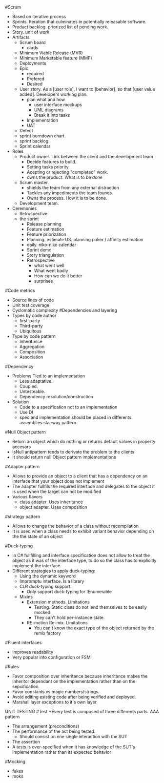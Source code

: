 #Scrum
+ Based on iterative process
+ Sprints. Iteration that culminates in potentially releasable software.
+ Product backlog. priorized list of pending work.
+ Story. unit of work
+ Artifacts
  + Scrum board
    + cards
  + Minimum Viable Release (MVR)
  + Minimum Marketable feature (MMF)
  + Deployments
  + Epic
    + required
    + Prefered
    + Desired
  + User story. As a [user role], I want to [behavior], so that [user value added]. Developers working plan.
    + plan what and how
      + user interface mockups
      + UML diagrams
      + Break it into tasks
    + Implementation
    + UAT
  + Defect
  + sprint burndown chart
  + sprint backlog
  + Sprint calendar
+ Roles
  + Product owner. Link between the client and the development team
    + Decide features to build.
    + Setting tasks priority.
    + Acepting or rejecting "completed" work.
    + owns the product. What is to be done
  + Scrum master.
    + shields the team from any external distraction
    + Tackles any impediments the team founds
    + Owns the process. How it is to be done.
  + Development team.
+ Ceremonies
  + Retrospective
  + the sprint
    + Release planning
    + Feature estimation
    + Feature priorization
    + Planning. estimate US. planning poker / affinity estimation
    + daily. niko-niko calendar
    + Sprint demo
    + Story triangulation
    + Retrospective
      + what went well
      + What went badly
      + How can we do it better
      + surprises

#Code metrics
+ Source lines of code
+ Unit test coverage
+ Cyclomatic complexity
#Dependencies and layering
+ Types by code author
  + first-party 
  + Third-party
  + Ubiquitous
+ Type by code pattern
  + Inheritance
  + Aggregation
  + Composition
  + Association

#Dependency 
+ Problems Tied to an implementation
  + Less adaptative.
  + Coupled.
  + Untesteable.
  + Dependency resolution/construction 
+ Solution
  + Code to a specification not to an implementation
  + Use DI 
  + spec and implementation should be placed in differents assemblies.stairway pattern

#Null Object pattern
+ Return an object which do nothing or returns default values in property accesors
+ IsNull antipattern tends to derivate the problem to the clients
+ It should return null Object pattern implementations

#Adapter pattern
+ Allows to provide an object to a client that has a dependency on an interface that your object does not implement
+ The adapter fullfils the required interface and delegates to the object it is used when the target can not be modified
+ Various flavors
  + class adapter. Uses inheritance
  + object adapter. Uses composition 

#strategy pattern
+ Allows to change the behavior of a class without recompilation
+ It is used when a class needs to exhibit variant behavior depending on the the state of an object

#Duck-typing
+ In C# fullfilling and interface specification does not allow to treat the object as it was of the interface type, to do so the class has to explicitly implement the interface.
+ Different strategies to apply duck-typing:
  + Using the dynamic keyword
  + Impromptu interface. Is a library
  + CLR duck-typing support. 
    + Only support duck-typing for IEnumerable
  + Mixins
    + Extension methods. Limitations
      + Testing. Static class do not lend themselves to be easily mocked.
      + They can't hold per-instance state. 
    + RE-motion Re-mix. Limitations
      + You can't know the exact type of the object returned by the remix factory

#Fluent interfaces
+ Improves readability
+ Very popular into configuration or FSM

#Rules
+ Favor composition over inheritance because inheritance makes the inheritor dependant on the implementation rather than on the sepcification.
+ Favor constants vs magic numbers/strings.
+ Avoid editing existing code after being verified and deployed.
+ Marshall layer exceptions to it's own layer.


UNIT TESTING
#Test
+Every test is composed of three differents parts. AAA pattern
  + The arrangement (preconditions)
  + The performance of the act being tested.
    + Should consist on one single interaction with the SUT
  + The assertion
+ A tests is over-specified when it has knowledge of the SUT's implementation rather than its expected behavior

#Mocking
+ fakes
+ moks

